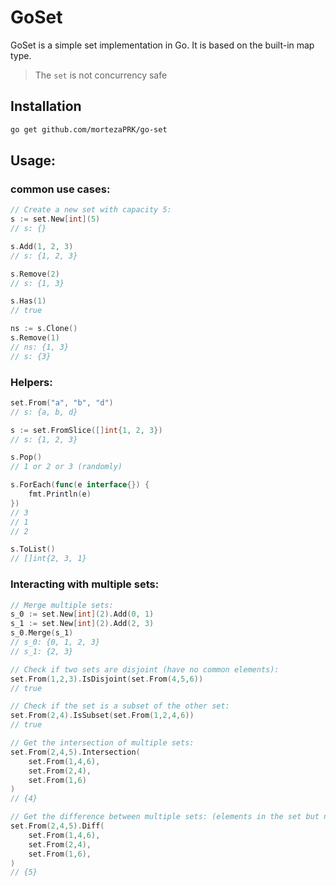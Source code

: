 # GoSet

GoSet is a simple set implementation in Go. It is based on the built-in map type.

> The `set` is not concurrency safe

## Installation

```bash
go get github.com/mortezaPRK/go-set

```

## Usage:

### common use cases:
```go
// Create a new set with capacity 5:
s := set.New[int](5)
// s: {}

s.Add(1, 2, 3)
// s: {1, 2, 3}

s.Remove(2)
// s: {1, 3}

s.Has(1)
// true

ns := s.Clone()
s.Remove(1)
// ns: {1, 3}
// s: {3}
```

### Helpers:

```go
set.From("a", "b", "d")
// s: {a, b, d}

s := set.FromSlice([]int{1, 2, 3})
// s: {1, 2, 3}

s.Pop()
// 1 or 2 or 3 (randomly)

s.ForEach(func(e interface{}) {
    fmt.Println(e)
})
// 3
// 1
// 2

s.ToList()
// []int{2, 3, 1}
```


### Interacting with multiple sets:

```go
// Merge multiple sets:
s_0 := set.New[int](2).Add(0, 1)
s_1 := set.New[int](2).Add(2, 3)
s_0.Merge(s_1)
// s_0: {0, 1, 2, 3}
// s_1: {2, 3}

// Check if two sets are disjoint (have no common elements):
set.From(1,2,3).IsDisjoint(set.From(4,5,6))
// true

// Check if the set is a subset of the other set:
set.From(2,4).IsSubset(set.From(1,2,4,6))
// true

// Get the intersection of multiple sets:
set.From(2,4,5).Intersection(
    set.From(1,4,6), 
    set.From(2,4), 
    set.From(1,6)
)
// {4}

// Get the difference between multiple sets: (elements in the set but not in the others)
set.From(2,4,5).Diff(
    set.From(1,4,6),
    set.From(2,4),
    set.From(1,6),
)
// {5}

```
